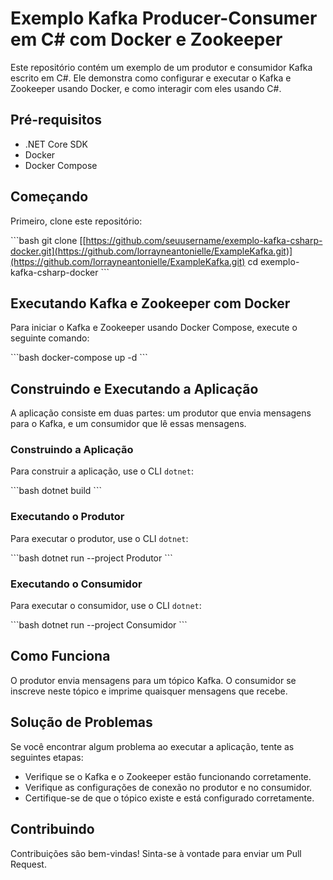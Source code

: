 # Exemplo Kafka Producer-Consumer em C# com Docker e Zookeeper

Este repositório contém um exemplo de um produtor e consumidor Kafka escrito em C#. Ele demonstra como configurar e executar o Kafka e Zookeeper usando Docker, e como interagir com eles usando C#.

## Pré-requisitos

- .NET Core SDK
- Docker
- Docker Compose

## Começando

Primeiro, clone este repositório:

\`\`\`bash
git clone [[https://github.com/seuusername/exemplo-kafka-csharp-docker.git](https://github.com/lorrayneantonielle/ExampleKafka.git)](https://github.com/lorrayneantonielle/ExampleKafka.git)
cd exemplo-kafka-csharp-docker
\`\`\`

## Executando Kafka e Zookeeper com Docker

Para iniciar o Kafka e Zookeeper usando Docker Compose, execute o seguinte comando:

\`\`\`bash
docker-compose up -d
\`\`\`

## Construindo e Executando a Aplicação

A aplicação consiste em duas partes: um produtor que envia mensagens para o Kafka, e um consumidor que lê essas mensagens.

### Construindo a Aplicação

Para construir a aplicação, use o CLI `dotnet`:

\`\`\`bash
dotnet build
\`\`\`

### Executando o Produtor

Para executar o produtor, use o CLI `dotnet`:

\`\`\`bash
dotnet run --project Produtor
\`\`\`

### Executando o Consumidor

Para executar o consumidor, use o CLI `dotnet`:

\`\`\`bash
dotnet run --project Consumidor
\`\`\`

## Como Funciona

O produtor envia mensagens para um tópico Kafka. O consumidor se inscreve neste tópico e imprime quaisquer mensagens que recebe.

## Solução de Problemas

Se você encontrar algum problema ao executar a aplicação, tente as seguintes etapas:

- Verifique se o Kafka e o Zookeeper estão funcionando corretamente.
- Verifique as configurações de conexão no produtor e no consumidor.
- Certifique-se de que o tópico existe e está configurado corretamente.

## Contribuindo

Contribuições são bem-vindas! Sinta-se à vontade para enviar um Pull Request.
